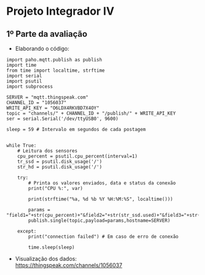 # Projeto Integrador IV 

## 1º Parte da avaliação
* Elaborando o código:
~~~phython
import paho.mqtt.publish as publish
import time
from time import localtime, strftime
import serial
import psutil 
import subprocess 

SERVER = "mqtt.thingspeak.com"
CHANNEL_ID = "1056037"
WRITE_API_KEY = "O6LDX4RKVBD7X4OY"
topic = "channels/" + CHANNEL_ID + "/publish/" + WRITE_API_KEY
ser = serial.Serial('/dev/ttyUSB0', 9600)

sleep = 59 # Intervalo em segundos de cada postagem


while True:
    # Leitura dos sensores
	cpu_percent = psutil.cpu_percent(interval=1)
    tr_ssd = psutil.disk_usage('/')
	str_hd = psutil.disk_usage('/')
	
	try:
		# Printa os valores enviados, data e status da conexão
		print("CPU %:", var)

		print(strftime("%a, %d %b %Y %H:%M:%S", localtime()))

		params = "field1="+str(cpu_percent)+"&field2="+str(str_ssd.used)+"&field3="+str(str_hd.used)
		publish.single(topic,payload=params,hostname=SERVER)

	except:
		print("connection failed") # Em caso de erro de conexão

		time.sleep(sleep)
~~~
      
   * Visualização dos dados:   
      <https://thingspeak.com/channels/1056037>
      
      

